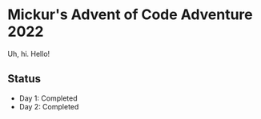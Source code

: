 ﻿# Mickur's Advent of Code Adventure 2022

Uh, hi. Hello!

## Status

- Day 1: Completed
- Day 2: Completed
